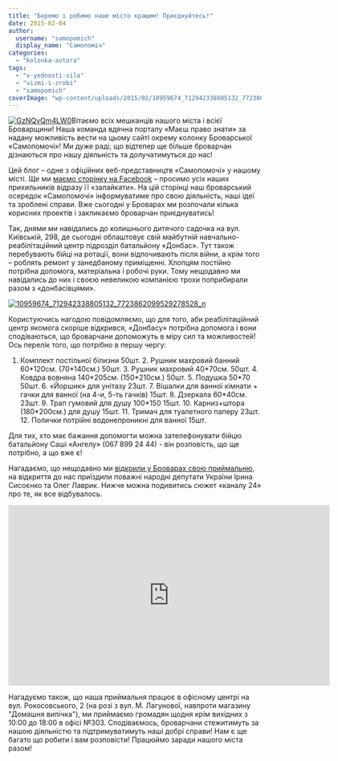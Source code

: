 ```yaml
---
title: "Беремо і робимо наше місто кращим! Приєднуйтесь!"
date: 2015-02-04
author: 
  username: "samopomich"
  display_name: "Самопоміч"
categories: 
  - "kolonka-avtora"
tags: 
  - "v-yednosti-sila"
  - "vizmi-i-zrobi"
  - "samopomich"
coverImage: "wp-content/uploads/2015/02/10959674_712942338805132_7723862099529278528_n.jpg"
---
```


[![GzNQvQm4LW0](https://mpz.brovary.org/wp-content/uploads/2015/02/GzNQvQm4LW0.jpg)](https://mpz.brovary.org/wp-content/uploads/2015/02/GzNQvQm4LW0.jpg)Вітаємо всіх мешканців нашого міста і всієї Броварщини! Наша команда вдячна порталу «Маєш право знати» за надану можливість вести на цьому сайті окрему колонку Броварської «Самопомочі»! Ми дуже раді, що відтепер ще більше броварчан дізнаються про нашу діяльність та долучатимуться до нас!

Цей блог – одне з офіційних веб-представництв «Самопомочі» у нашому місті. Ще ми [маємо сторінку на Facebook](%20https://www.facebook.com/samopomich.brovary) – просимо усіх наших прихильників відразу її «залайкати». На цій сторінці наш броварський осередок «Самопомочі» інформуватиме про свою діяльність, наші ідеї та зроблені справи. Вже сьогодні у Броварах ми розпочали кілька корисних проектів і закликаємо броварчан приєднуватись!

Так, днями ми навідались до колишнього дитячого садочка на вул. Київській, 298, де сьогодні облаштовує свій майбутній навчально-реабілітаційний центр підрозділ батальйону «Донбас». Тут також перебувають бійці на ротації, вони відпочивають після війни, а крім того – роблять ремонт у занедбаному приміщенні. Хлопцям постійно потрібна допомога, матеріальна і робочі руки. Тому нещодавно ми навідались до них і своєю невеликою компанією трохи поприбирали разом з «донбасівцями».

[![10959674_712942338805132_7723862099529278528_n](https://mpz.brovary.org/wp-content/uploads/2015/02/10959674_712942338805132_7723862099529278528_n.jpg)](https://mpz.brovary.org/wp-content/uploads/2015/02/10959674_712942338805132_7723862099529278528_n.jpg)

Користуючись нагодою повідомляємо, що для того, аби реабілітаційний центр якомога скоріше відкрився, «Донбасу» потрібна допомога і вони сподіваються, що броварчани допоможуть в міру сил та можливостей! Ось перелік того, що потрібно в першу чергу:

1. Комплект постільної білизни 50шт. 2. Рушник махровий банний 60\*120см. (70\*140см.) 50шт. 3. Рушник махровий 40\*70см. 50шт. 4. Ковдра вовняна 140\*205см. (150\*210см.) 50шт. 5. Подушка 50\*70 50шт. 6. «Йоршик» для унітазу 23шт. 7. Вішалки для ванної кімнати + гачки для ванної (на 4-и, 5-ть гачків) 15шт. 8. Дзеркала 60\*40см. 23шт. 9. Трап гумовий для душу 100\*150 15шт. 10. Карниз+штора (180\*200см.) для душу 15шт. 11. Тримач для туалетного паперу 23шт. 12. Полички потрійні водонепроникні для ванної 15шт.

Для тих, хто має бажання допомогти можна зателефонувати бійцю батальйону Саші «Ангелу» (067 899 24 44) - він розповість, що ще потрібно, а що вже є!

Нагадаємо, що нещодавно ми [відкрили у Броварах свою приймальню](https://mpz.brovary.org/vizmi-i-zrobi-u-brovarah-prezentuvali-initsiativnu-grupu-samopomochi-foto/), на відкриття до нас приїздили поважні народні депутати України Ірина Сисоєнко та Олег Лаврик. Нижче можна подивитись сюжет «каналу 24» про те, як все відбувалось.

<iframe src="https://24tv.ua/jsp/nodecorate/jwpvideo.html?videoUrl=2015/01/535083&amp;imgUrl=_main.mp4.jpeg&amp;h=360&amp;w=640" width="640" height="360" frameborder="0" scrolling="no"></iframe>

Нагадуємо також, що наша приймальня працює в офісному центрі на вул. Рокосовського, 2 (на розі з вул. М. Лагунової, навпроти магазину "Домашня випічка"), ми приймаємо громадян щодня крім вихідних з 10:00 до 18:00 в офісі №303. Сподіваємось, броварчани стежитимуть за нашою діяльністю та підтримуватимуть наші добрі справи! Нам є ще багато що робити і вам розповісти! Працюймо заради нашого міста разом!
